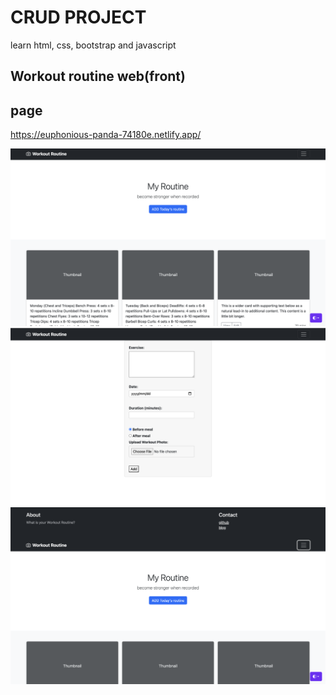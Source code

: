 # CRUD PROJECT

learn html, css, bootstrap and javascript

## Workout routine web(front)

## page

https://euphonious-panda-74180e.netlify.app/

<img src = "image/mainpage.png">

<img src = "image/addpage.png">

<img src = "image/mainhead.png">
